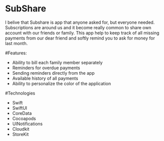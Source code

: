 # SubShare
I belive that Subshare is app that anyone asked for, but everyone needed. Subscriptions are around us and it become really common to share own account with our friends or family. This app help to keep track of all missing payments from our dear friend and softly remind you to ask for money for last month.

#Features:
- Ability to bill each family member separately
- Reminders for overdue payments
- Sending reminders directly from the app
- Available history of all payments
- Ability to personalize the color of the application

#Technologies
- Swift
- SwiftUI
- CoreData
- Cocoapods
- UINotifications
- Cloudkit
- StoreKit
